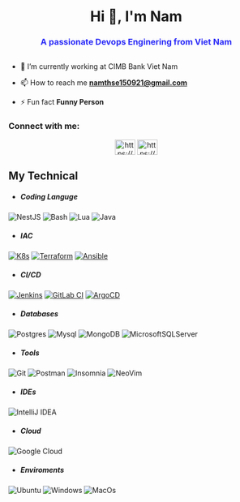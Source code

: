 <h1 align="center">Hi 👋, I'm Nam</h1>
<h3 style="text-align:center; color: rgb(42, 42, 248)">A passionate Devops Enginering from Viet Nam</h3>
<img style="align-items: center;width = "100%";" alt = ""  src = "https://media3.giphy.com/media/v1.Y2lkPTc5MGI3NjExb3lsbTh6cnltMXVweW1pYWZhc2Z0ZHlwdDVia3F1M3QyZHJlcDF6byZlcD12MV9naWZzX3NlYXJjaCZjdD1n/qgQUggAC3Pfv687qPC/giphy.gif"/>

- 🌱 I’m currently working at CIMB Bank Viet Nam
  
- 📫 How to reach me **namthse150921@gmail.com**

- ⚡ Fun fact **Funny Person**

<h3 align="left">Connect with me:</h3>
<p align="center">
<a href="www.linkedin.com/in/nam1606" target="blank"><img align="center" src="https://raw.githubusercontent.com/rahuldkjain/github-profile-readme-generator/master/src/images/icons/Social/linked-in-alt.svg" alt="https://www.linkedin.com/in/nam-tran-00767522b/" height="30" width="40" /></a>
<a href="https://www.facebook.com/profile.php?id=100011914069133" target="blank"><img align="center" src="https://raw.githubusercontent.com/rahuldkjain/github-profile-readme-generator/master/src/images/icons/Social/facebook.svg" alt="https://www.facebook.com/profile.php?id=100011914069133" height="30" width="40" /></a>
</p>

## My Technical

- ##### Coding Languge
![NestJS](https://img.shields.io/badge/nestjs-red.svg?style=for-the-badge&logo=NestJs&logoColor=white)
![Bash](https://img.shields.io/badge/BASH-red?style=for-the-badge&logo=gnubash&logoSize=4EAA25&color=hsl(0%2C%200%25%2C%2090%25))
![Lua](https://img.shields.io/badge/java-%23ED8B00.svg?style=for-the-badge&logo=java&logoColor=white)
![Java](https://img.shields.io/badge/java-%23ED8B00.svg?style=for-the-badge&logo=java&logoColor=white)

- ##### IAC 
[![K8s](https://img.shields.io/badge/kubernetes-%23326CE5.svg?style=for-the-badge&logo=kubernetes&logoColor=white)](https://kubernetes.io/docs/)
[![Terraform](https://img.shields.io/badge/terraform-%23844FBA.svg?style=for-the-badge&logo=terraform&logoColor=white)](https://developer.hashicorp.com/terraform)
[![Ansible](https://img.shields.io/badge/ansible-%23EE0000.svg?style=for-the-badge&logo=ansible&logoColor=white)](https://docs.ansible.com/)

- ##### CI/CD 
[![Jenkins](https://img.shields.io/badge/jenkins-%23D24939.svg?style=for-the-badge&logo=jenkins&logoColor=white)](https://www.jenkins.io/)
[![GitLab CI](https://img.shields.io/badge/gitlab%20ci-%23FC6D26.svg?style=for-the-badge&logo=gitlab&logoColor=white)](https://docs.gitlab.com/ee/ci/)
[![ArgoCD](https://img.shields.io/badge/argo%20cd-%23EF7B4D.svg?style=for-the-badge&logo=argo&logoColor=white)](https://argo-cd.readthedocs.io/)


- ##### Databases
![Postgres](https://img.shields.io/badge/postgres-%23316192.svg?style=for-the-badge&logo=postgresql&logoColor=white)
![Mysql](https://img.shields.io/badge/postgres-%23316192.svg?style=for-the-badge&logo=mysql&logoColor=white)
![MongoDB](https://img.shields.io/badge/mongodb-appveyor?style=for-the-badge&logo=mongodb&logoColor=appveyor&labelColor=appveyor&color=appveyor)
![MicrosoftSQLServer](https://img.shields.io/badge/Microsoft%20SQL%20Sever-CC2927?style=for-the-badge&logo=microsoft%20sql%20server&logoColor=white)

- ##### Tools
![Git](https://img.shields.io/badge/git-%23F05033.svg?style=for-the-badge&logo=git&logoColor=white) 
![Postman](https://img.shields.io/badge/Postman-FF6C37?style=for-the-badge&logo=postman&logoColor=white)
![Insomnia](https://img.shields.io/badge/insomnia-%234285F4.svg?style=for-the-badge&logo=insomnia&logoColor=black)
![NeoVim](https://img.shields.io/badge/neovim-%234285F4.svg?style=for-the-badge&logo=neovim&logoColor=black)

- ##### IDEs
![IntelliJ IDEA](https://img.shields.io/badge/IntelliJIDEA-000000.svg?style=for-the-badge&logo=intellij-idea&logoColor=white)

- ##### Cloud
![Google Cloud](https://img.shields.io/badge/GoogleCloud-%234285F4.svg?style=for-the-badge&logo=google-cloud&logoColor=white)

- ##### Enviroments
![Ubuntu](https://img.shields.io/badge/Ubuntu-E95420?style=for-the-badge&logo=ubuntu&logoColor=white) 
![Windows](https://img.shields.io/badge/Windows-0078D6?style=for-the-badge&logo=windows&logoColor=white)
![MacOs](https://img.shields.io/badge/Macos-0078D6?style=for-the-badge&logo=macos&logoColor=white)
